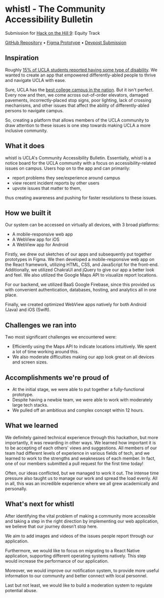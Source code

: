 # whistl - The Community Accessibility Bulletin

Submission for [Hack on the Hill 9](https://hoth.uclaacm.com/): Equity Track 

[GitHub Repository](https://github.com/namanmodani/whistl) • [Figma Prototype](https://www.figma.com/file/39obHkouG3yu8uLHtSNXsC/whistl?node-id=0%3A1) • [Devpost Submission](https://devpost.com/software/whistl-the-community-accessibility-bulletin)

## Inspiration

Roughly [15% of UCLA students reported having some type of disability](https://sairo.ucla.edu/file/4317cf06-d7d3-4464-95f6-dde3786e7820). We wanted to create an app that empowered differently-abled people to thrive and navigate UCLA with ease.

Sure, UCLA has the [best college campus in the nation](https://www.niche.com/colleges/search/best-college-campuses/). But it isn't perfect. Every now and then, we come across out-of-order elevators, damaged pavements, incorrectly-placed stop signs, poor lighting, lack of crossing mechanisms, and other issues that affect the ability of differently-abled persons to navigate campus.

So, creating a platform that allows members of the UCLA community to draw attention to these issues is one step towards making UCLA a more inclusive community.

## What it does

whistl is UCLA's Community Accessibility Bulletin. Essentially, whistl is a notice board for the UCLA community with a focus on accessibility-related issues on campus. Users hop on to the app and can primarily:

* report problems they see/experience around campus
* view recent incident reports by other users
* upvote issues that matter to them,

thus creating awareness and pushing for faster resolutions to these issues.

## How we built it

Our system can be accessed on virtually all devices, with 3 broad platforms:

* A mobile-responsive web app
* A WebView app for iOS
* A WebView app for Android

Firstly, we drew out sketches of our apps and subsequently put together prototypes in Figma. We then developed a mobile-responsive web app on the React framework, utilizing HTML, CSS, and JavaScript for the front-end. Additionally, we utilized ChakraUI and jQuery to give our app a better look and feel. We also utilized the Google Maps API to visualize report locations.

For our backend, we utilized BaaS Google Firebase, since this provided us with convenient authentication, databases, hosting, and analytics all in one place.

Finally, we created optimized WebView apps natively for both Android (Java) and iOS (Swift).

## Challenges we ran into

Two most significant challenges we encountered were:

* Efficiently using the Maps API to indicate locations intuitively. We spent a lot of time working around this.
* We also moderate difficulties making our app look great on all devices and screen sizes.

## Accomplishments we're proud of

* At the initial stage, we were able to put together a fully-functional prototype.
* Despite having a newbie team, we were able to work with moderately large tech stacks.
* We pulled off an ambitious and complex concept within 12 hours.

## What we learned

We definitely gained technical experience through this hackathon, but more importantly, it was rewarding in other ways. We learned how important it is to be accepting of each others' views and suggestions. All members of our team had different levels of experience in various fields of tech, and we learned to work to the strengths and weaknesses of each member. In fact, one of our members submitted a pull request for the first time today!

Often, our ideas conflicted, but we managed to work it out. The intense time pressure also taught us to manage our work and spread the load evenly. All in all, this was an incredible experience where we all grew academically and personally.

## What's next for whistl

After identifying the vital problem of making a community more accessible and taking a step in the right direction by implementing our web application, we believe that our journey doesn’t stop here.

We aim to add images and videos of the issues people report through our application.

Furthermore, we would like to focus on migrating to a React Native application, supporting different operating systems natively. This step would increase the performance of our application.

Moreover, we would improve our notification system, to provide more useful information to our community and better connect with local personnel.

Last but not least, we would like to build a moderation system to regulate potential abuse.
